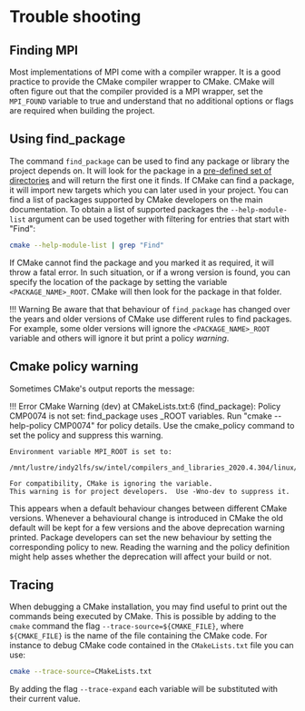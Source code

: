 # Trouble shooting

## Finding MPI

Most implementations of MPI come with a compiler wrapper. It is a good practice to provide the CMake compiler wrapper to CMake. CMake will often figure out that the compiler provided is a MPI wrapper, set the `MPI_FOUND` variable to true and understand that no additional options or flags are required when building the project.

## Using find_package

The command `find_package` can be used to find any package or library the project depends on. It will look for the package in a [pre-defined set of directories](https://cmake.org/cmake/help/latest/command/find_package.html?highlight=find_package#search-procedure) and will return the first one it finds. If CMake can find a package, it will import new targets which you can later used in your project.
You can find a list of packages supported by CMake developers on the main documentation.
To obtain a list of supported packages the `--help-module-list` argument can be used together with filtering for entries that start with "Find":

```bash
cmake --help-module-list | grep "Find"
```

If CMake cannot find the package and you marked it as required, it will throw a fatal error. In such situation, or if a wrong version is found, you can specify the location of the package by setting the variable `<PACKAGE_NAME>_ROOT`. CMake will then look for the package in that folder.

!!! Warning
    Be aware that that behaviour of `find_package` has changed over the years and older versions of CMake use different rules to find packages. For example, some older versions will ignore the `<PACKAGE_NAME>_ROOT` variable and others will ignore it but print a policy *warning*.


## Cmake policy warning

Sometimes CMake's output reports the message:

!!! Error
    CMake Warning (dev) at CMakeLists.txt:6 (find_package):
    Policy CMP0074 is not set: find_package uses <PackageName>_ROOT variables.
    Run "cmake --help-policy CMP0074" for policy details.  Use the cmake_policy
    command to set the policy and suppress this warning.

    Environment variable MPI_ROOT is set to:

    /mnt/lustre/indy2lfs/sw/intel/compilers_and_libraries_2020.4.304/linux/mpi/intel64

    For compatibility, CMake is ignoring the variable.
    This warning is for project developers.  Use -Wno-dev to suppress it.

This appears when a default behaviour changes between different CMake versions. Whenever a behavioural change is introduced in CMake the old default will be kept for a few versions and the above deprecation warning printed. Package developers can set the new behaviour by setting the corresponding policy to new. Reading the warning and the policy definition might help asses whether the deprecation will affect your build or not.

## Tracing

When debugging a CMake installation, you may find useful to print out the commands being executed by CMake. This is possible by adding to the `cmake` command the flag `--trace-source=${CMAKE_FILE}`, where `${CMAKE_FILE}` is the name of the file containing the CMake code. For instance to debug CMake code contained in the `CMakeLists.txt` file you can use:

```bash
cmake --trace-source=CMakeLists.txt 
```

By adding the flag `--trace-expand` each variable will be substituted with their current value.
